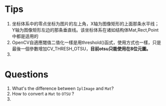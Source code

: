 
# Tips
1. 坐标体系中的零点坐标为图片的左上角，X轴为图像矩形的上面那条水平线；Y轴为图像矩形左边的那条垂直线。该坐标体系在诸如结构体Mat,Rect,Point中都是适用的
2. OpenCV自適應閾值二值化一樣是用threshold()函式，使用方式也一樣，只是最後一個參數增加CV_THRESH_OTSU，**目前otsu只能使用在8位元圖。** 
3. 

# Questions
1. What's the difference between `IplImage` and `Mat`?
2. How to convert a `Mat` to `OTSU` ?
3. 
